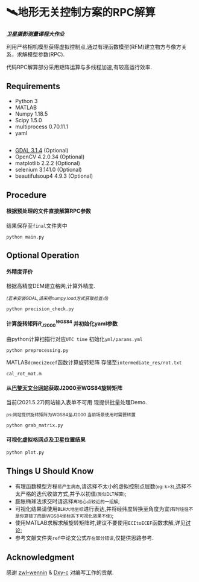 # 🛰地形无关控制方案的RPC解算

***卫星摄影测量课程大作业***

利用严格相机模型获得虚拟控制点,通过有理函数模型(RFM)建立物方与像方关系，求解模型参数(RPC).

代码RPC解算部分采用矩阵运算与多线程加速,有较高运行效率.

## Requirements

* Python 3
* MATLAB
* Numpy 1.18.5
* Scipy 1.5.0
* multiprocess 0.70.11.1
* yaml
##
* [GDAL 3.1.4](https://www.lfd.uci.edu/~gohlke/pythonlibs/#gdal) (Optional)
* OpenCV 4.2.0.34 (Optional)
* matplotlib 2.2.2 (Optional)
* selenium 3.141.0 (Optional)
* beautifulsoup4 4.9.3 (Optional)


##

## Procedure
#### 根据预处理的文件直接解算RPC参数 

结果保存至`final`文件夹中
```
python main.py
```

## **Optional Operation**

#### 外精度评价
根据高精度DEM建立格网,计算外精度.

<small>*(若未安装GDAL,请采用numpy.load方式获取检查点)*</small>
```
python precision_check.py
```



#### 计算旋转矩阵$R_{J2000}^{WGS84}$ 并初始化yaml参数

由python计算扫描行对应`UTC time` 初始化`yml/params.yml` 
```
python preprocessing.py
```
MATLAB`dcmeci2ecef`函数计算旋转矩阵 存储至`intermediate_res/rot.txt`
```
cal_rot_mat.m
```

#### 从[巴黎天文台网站](https://hpiers.obspm.fr/eop-pc/index.php?index=matrice_php&lang=en)获取J2000至WGS84旋转矩阵

当前(2021.5.27)网站输入表单不可用 现提供批量处理Demo. 

<small>ps:网站提供旋转矩阵为WGS84至J2000 当前场景使用时需要转置</small>

```
python grab_matrix.py
```


#### 可视化虚拟格网点及卫星位置结果
```
python plot.py
```

## Things U Should Know

* 有理函数模型方程`易产生病态`,请选择不太小的虚拟控制点层数<small>(eg: k>3)</small>,选择不太严格的迭代收敛方式,并予以初值<small>(类似DLT解算)</small>;
* 膨胀椭球法求交时请选择`离地心点较近的一组解`;
* 可视化结果请使用`BLH大地坐标`进行表达,并将经纬度转换至角度为宜<small>(有时往往不是你算错了而是WGS84坐标系下可视化效果不佳)</small>;
* 使用MATLAB求解求解旋转矩阵时,建议不要使用`ECItoECEF`函数求解,详见[讨论](https://ww2.mathworks.cn/matlabcentral/fileexchange/28233-convert-eci-to-ecef-coordinates);
* 参考文献文件夹`ref`中论文公式`存在部分错误`,仅提供思路参考.

## Acknowledgment
感谢 [zwl-wennin](https://github.com/zwl-wennin) & [Dxy-c](https://github.com/Dxy-c) 对编写工作的贡献.
